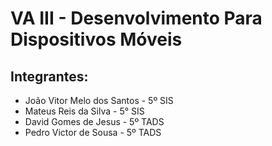 # VA III - Desenvolvimento Para Dispositivos Móveis

## Integrantes:
 - João Vitor Melo dos Santos - 5º SIS
 - Mateus Reis da Silva - 5° SIS
 - David Gomes de Jesus - 5º TADS
 - Pedro Victor de Sousa - 5º TADS